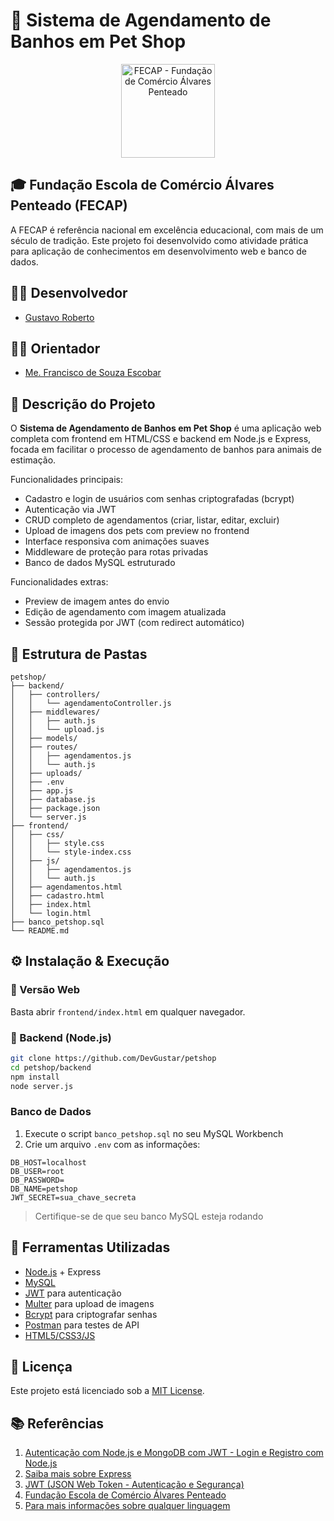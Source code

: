 # 🐾 Sistema de Agendamento de Banhos em Pet Shop

<p align="center">
  <a href="https://www.fecap.br/">
    <img src="https://encrypted-tbn0.gstatic.com/images?q=tbn:ANd9GcRhZPrRa89Kma0ZZogxm0pi-tCn_TLKeHGVxywp-LXAFGR3B1DPouAJYHgKZGV0XTEf4AE&usqp=CAU" alt="FECAP - Fundação de Comércio Álvares Penteado" height="150">
  </a>
</p>

## 🎓 Fundação Escola de Comércio Álvares Penteado (FECAP)

A FECAP é referência nacional em excelência educacional, com mais de um século de tradição. Este projeto foi desenvolvido como atividade prática para aplicação de conhecimentos em desenvolvimento web e banco de dados.

## 👨‍💻 Desenvolvedor

- [Gustavo Roberto](https://www.linkedin.com/in/gustavo-roberto-0aa488288/)

## 👨‍🏫 Orientador

- [Me. Francisco de Souza Escobar](https://www.linkedin.com/in/francisco-escobar/)

## 📌 Descrição do Projeto

O **Sistema de Agendamento de Banhos em Pet Shop** é uma aplicação web completa com frontend em HTML/CSS e backend em Node.js e Express, focada em facilitar o processo de agendamento de banhos para animais de estimação.

Funcionalidades principais:
- Cadastro e login de usuários com senhas criptografadas (bcrypt)
- Autenticação via JWT
- CRUD completo de agendamentos (criar, listar, editar, excluir)
- Upload de imagens dos pets com preview no frontend
- Interface responsiva com animações suaves
- Middleware de proteção para rotas privadas
- Banco de dados MySQL estruturado

Funcionalidades extras:
- Preview de imagem antes do envio
- Edição de agendamento com imagem atualizada
- Sessão protegida por JWT (com redirect automático)

## 📁 Estrutura de Pastas

```
petshop/
├── backend/
│   ├── controllers/
│   │   └── agendamentoController.js
│   ├── middlewares/
│   │   ├── auth.js
│   │   └── upload.js
│   ├── models/
│   ├── routes/
│   │   ├── agendamentos.js
│   │   └── auth.js
│   ├── uploads/
│   ├── .env
│   ├── app.js
│   ├── database.js
│   ├── package.json
│   └── server.js
├── frontend/
│   ├── css/
│   │   ├── style.css
│   │   └── style-index.css
│   ├── js/
│   │   ├── agendamentos.js
│   │   └── auth.js
│   ├── agendamentos.html
│   ├── cadastro.html
│   ├── index.html
│   └── login.html
├── banco_petshop.sql
└── README.md
```

## ⚙️ Instalação & Execução

### 🔗 Versão Web

Basta abrir `frontend/index.html` em qualquer navegador.

### 🐘 Backend (Node.js)

```bash
git clone https://github.com/DevGustar/petshop
cd petshop/backend
npm install
node server.js
```

### Banco de Dados

1. Execute o script `banco_petshop.sql` no seu MySQL Workbench
2. Crie um arquivo `.env` com as informações:

```env
DB_HOST=localhost
DB_USER=root
DB_PASSWORD=
DB_NAME=petshop
JWT_SECRET=sua_chave_secreta
```

> Certifique-se de que seu banco MySQL esteja rodando

## 🧪 Ferramentas Utilizadas

- [Node.js](https://nodejs.org/) + Express
- [MySQL](https://www.mysql.com/)
- [JWT](https://jwt.io/) para autenticação
- [Multer](https://www.npmjs.com/package/multer) para upload de imagens
- [Bcrypt](https://www.npmjs.com/package/bcrypt) para criptografar senhas
- [Postman](https://www.postman.com/) para testes de API
- [HTML5/CSS3/JS](https://developer.mozilla.org/)

## 📃 Licença

Este projeto está licenciado sob a [MIT License](https://opensource.org/licenses/MIT).

## 📚 Referências

1. [Autenticação com Node.js e MongoDB com JWT - Login e Registro com Node.js](https://youtu.be/qEBoZ8lJR3k?si=vz2f9aIXsP35-Bwv)
2. [Saiba mais sobre Express](https://expressjs.com)
3. [JWT (JSON Web Token - Autenticação e Segurança)](https://youtu.be/Gyq-yeot8qM?si=NMZOaLZOsNVxCSfg)
4. [Fundação Escola de Comércio Álvares Penteado](https://www.fecap.br)
5. [Para mais informações sobre qualquer linguagem](https://www.w3schools.com/)
